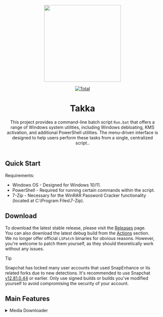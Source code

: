 <div align="center">
  <img src="file:///C:/Users/Nahh/Downloads/DALL·E%202024-10-30%2012.40.48%20-%20A%20high-resolution%20image%20with%20the%20text%20'Takka'%20in%20a%20simple,%20normal%20font%20style%20and%20a%20white%20color.%20The%20background%20is%20a%20clean,%20minimalistic%20black%20and%20whit.webp" height="250" />

[![Total](https://shields.io/github/downloads/rhunk/SnapEnhance/total?logo=Bookmeter&label=Downloads&logoColor=Green&color=Green)]([https://github.com/rhunk/snapenhance/releases](https://github.com/Nahh2/Takka/releases)) 

# Takka
This project provides a command-line batch script `Run.bat` that offers a range of Windows system utilities, including Windows debloating, KMS activation, and additional PowerShell utilities. The menu-driven interface is designed to help users perform these tasks from a single, centralized script..<br/><br/>
</div>

## Quick Start
Requirements:
- Windows OS - Designed for Windows 10/11.
- PowerShell - Required for running certain commands within the script.
- 7-Zip - Necessary for the WinRAR Password Cracker functionality (located at C:\Program Files\7-Zip).




## Download
To download the latest stable release, please visit the [Releases](https://github.com/rhunk/SnapEnhance/releases) page.<br/>
You can also download the latest debug build from the [Actions](https://github.com/rhunk/SnapEnhance/actions) section.<br/>
We no longer offer official `LSPatch` binaries for obvious reasons. However, you're welcome to patch them yourself, as they should theoretically work without any issues.

> [!TIP]  
> Snapchat has locked many user accounts that used SnapEnhance or its related forks due to new detections. It's recommended to use Snapchat [v12.81.0.44](https://www.apkmirror.com/apk/snap-inc/snapchat/snapchat-12-81-0-44-release/) or earlier. Only use signed builds or builds you've modified yourself to avoid compromising the security of your account.

## Main Features
<details closed>
  <summary>Media Downloader</summary>
   
1. Debloat Windows 11/10 - Removes unnecessary apps and services from Windows 10/11 to optimize system performance.
2. KMS Activation - Activates Microsoft products using KMS (Key Management Service).
3. SMB Bruteforce Attack - Tests a list of potential passwords to gain access to SMB shares on a network.
4. WinRAR Password Cracker - Attempts to crack the password of a protected WinRAR archive using a dictionary attack.
5. MAS Script - Runs the Microsoft Activation Script to manage activation.
6. Chris Titus PowerShell Utilities - Launches Chris Titus Tech PowerShell utilities for Windows optimization and customization.

## FAQ
<details>
  <summary>How to report a bug?</summary>

  - Check that the bug has not already been reported in [Issues](https://github.com/rhunk/SnapEnhance/issues?q=).
  - Make sure the bug is not occurring when you use Snapchat without SnapEnhance.
  - Make sure you have logs before reporting (go to the SnapEnhance application -> click on the debug icon at the top right and then on the 3 vertical dots -> export logs).
</details>

<details>
  <summary>My Snapchat keeps crashing/doesn't want to open after installing</summary>

  - In some cases, because of Android's signature verification, you **must install Snapchat before SnapEnhance**, so that the two can communicate with each other.
  - You may use [LSPatch](https://github.com/LSPosed/LSPatch/forks) or [LSPosed](https://github.com/LSPosed/LSPosed/forks) forks to ensure compatibility with new Android versions, as original projects are no longer updated.
</details>

<details>
  <summary>AI wallpapers and the Snapchat+ badge aren't working!</summary>

  - Yeah, they're server-sided and will probably never work.
</details>

<details>
  <summary>Can you add this feature, please?</summary>
  
  - Open an issue on our Github repo.
</details>

<details>
  <summary>Can I PM the developers?</summary>
  
  - No.
</details>

<details>
  <summary>My phone isn't rooted; how do I use this?</summary>
  
  - You can use `LSPatch` in combination with `SnapEnhance` to run this on an unrooted device, however this is unrecommended and not considered safe.
</details>

<details>
  <summary>Can I use HideMyApplist with this?</summary>
  
  - No, this will cause some severe issues, and the mod will not be able to inject.
</details>

<details>
  <summary>How can I translate SnapEnhance into my language?</summary>
  
  - We have a [Weblate](https://hosted.weblate.org/projects/snapenhance/app/) hosted repo, feel free to submit your translations there.
</details>

## Privacy
We do not collect any user information. However, please be aware that third-party libraries may collect data as described in their respective privacy policies.
<details>
  <summary>Permissions</summary>
  
  - [android.permission.INTERNET](https://developer.android.com/reference/android/Manifest.permission#INTERNET)
  - [android.permission.REQUEST_IGNORE_BATTERY_OPTIMIZATIONS](https://developer.android.com/reference/android/Manifest.permission.html#REQUEST_IGNORE_BATTERY_OPTIMIZATIONS)
  - [android.permission.POST_NOTIFICATIONS](https://developer.android.com/reference/android/Manifest.permission.html#POST_NOTIFICATIONS)
  - [android.permission.SYSTEM_ALERT_WINDOW](https://developer.android.com/reference/android/Manifest.permission#SYSTEM_ALERT_WINDOW)
  - [android.permission.USE_BIOMETRIC](https://developer.android.com/reference/android/Manifest.permission#USE_BIOMETRIC)
</details>

<details>
  <summary>Third-party libraries used</summary>
  
  - [libxposed](https://github.com/libxposed/api)
  - [ffmpeg-kit-full-gpl](https://github.com/arthenica/ffmpeg-kit)
  - [osmdroid](https://github.com/osmdroid/osmdroid)
  - [coil](https://github.com/coil-kt/coil)
  - [Dobby](https://github.com/jmpews/Dobby)
  - [rhino](https://github.com/mozilla/rhino)
  - [rhino-android](https://github.com/F43nd1r/rhino-android)
  - [libsu](https://github.com/topjohnwu/libsu)
  - [colorpicker-compose](https://github.com/skydoves/colorpicker-compose)
</details>

## Contributors
Thanks to everyone involved including the [third-party libraries](https://github.com/rhunk/SnapEnhance?tab=readme-ov-file#privacy) used!
- [rathmerdominik](https://github.com/rathmerdominik)
- [Flole998](https://github.com/Flole998)
- [authorisation](https://github.com/authorisation/)
- [RevealedSoulEven](https://github.com/revealedsouleven)
- [iBasim](https://github.com/ibasim)
- [xerta555](https://github.com/xerta555)
- [VendorAttestation](https://github.com/VendorAttestation)
- [CanerKaraca23](https://github.com/CanerKaraca23)
- [bocajthomas](https://github.com/bocajthomas)
- [w451](https://github.com/w451)
- [sn-o-w](https://github.com/sn-o-w)

## Donate
**@rhunk**
- LTC: LbBnT9GxgnFhwy891EdDKqGmpn7XtduBdE
- BCH: qpu57a05kqljjadvpgjc6t894apprvth9slvlj4vpj
- BTC: bc1qaqnfn6mauzhmx0e6kkenh2wh4r6js0vh5vel92
- ETH: 0x0760987491e9de53A73fd87F092Bd432a227Ee92
- XMR: 49W4Xp7QKdUdVw4otEctWZDC8gnW9nnhoiqMJzY6sKuZBD9xrh9BG4sjdE3r1Jt78j27R6x7522YUA9JVvh892CAJLeKaMu

**@authorisation**
- XMR: 82kPkAgG2zxQYnSdoFSWzvbSEtEP63NBDh9hgLqp6LgBhPNhZ4dDGv8gVFUEuUhDoi1U14ZgE71teJXo2eBe8iERRRmhcUW
